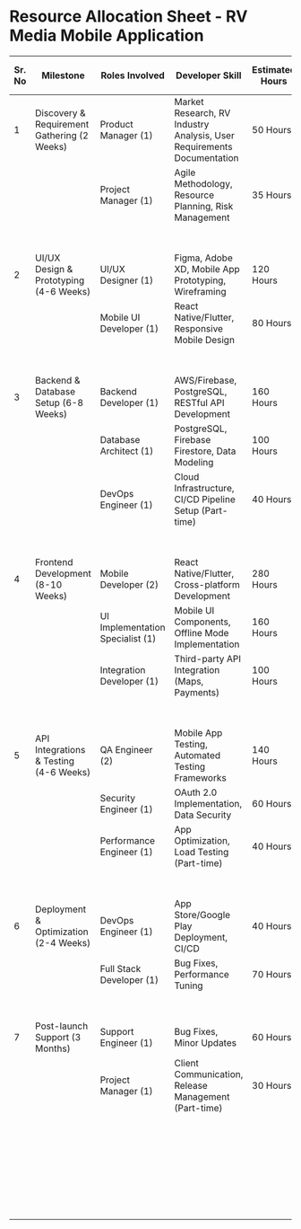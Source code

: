 # Resource Allocation Sheet - RV Media Mobile Application

| Sr. No | Milestone | Roles Involved | Developer Skill | Estimated Hours | Hourly Rate (USD) | Total Cost (USD) |
|--------|-----------|----------------|-----------------|-----------------|-------------------|------------------|
| 1 | Discovery & Requirement Gathering (2 Weeks) | Product Manager (1) | Market Research, RV Industry Analysis, User Requirements Documentation | 50 Hours | $35 | $1,750 |
|   |  | Project Manager (1) | Agile Methodology, Resource Planning, Risk Management | 35 Hours | $30 | $1,050 |
|   |  |  |  |  | **Milestone Total** | **$2,800** |
| 2 | UI/UX Design & Prototyping (4-6 Weeks) | UI/UX Designer (1) | Figma, Adobe XD, Mobile App Prototyping, Wireframing | 120 Hours | $30 | $3,600 |
|   |  | Mobile UI Developer (1) | React Native/Flutter, Responsive Mobile Design | 80 Hours | $25 | $2,000 |
|   |  |  |  |  | **Milestone Total** | **$5,600** |
| 3 | Backend & Database Setup (6-8 Weeks) | Backend Developer (1) | AWS/Firebase, PostgreSQL, RESTful API Development | 160 Hours | $30 | $4,800 |
|   |  | Database Architect (1) | PostgreSQL, Firebase Firestore, Data Modeling | 100 Hours | $35 | $3,500 |
|   |  | DevOps Engineer (1) | Cloud Infrastructure, CI/CD Pipeline Setup (Part-time) | 40 Hours | $30 | $1,200 |
|   |  |  |  |  | **Milestone Total** | **$9,500** |
| 4 | Frontend Development (8-10 Weeks) | Mobile Developer (2) | React Native/Flutter, Cross-platform Development | 280 Hours | $30 | $8,400 |
|   |  | UI Implementation Specialist (1) | Mobile UI Components, Offline Mode Implementation | 160 Hours | $25 | $4,000 |
|   |  | Integration Developer (1) | Third-party API Integration (Maps, Payments) | 100 Hours | $30 | $3,000 |
|   |  |  |  |  | **Milestone Total** | **$15,400** |
| 5 | API Integrations & Testing (4-6 Weeks) | QA Engineer (2) | Mobile App Testing, Automated Testing Frameworks | 140 Hours | $25 | $3,500 |
|   |  | Security Engineer (1) | OAuth 2.0 Implementation, Data Security | 60 Hours | $35 | $2,100 |
|   |  | Performance Engineer (1) | App Optimization, Load Testing (Part-time) | 40 Hours | $30 | $1,200 |
|   |  |  |  |  | **Milestone Total** | **$6,800** |
| 6 | Deployment & Optimization (2-4 Weeks) | DevOps Engineer (1) | App Store/Google Play Deployment, CI/CD | 40 Hours | $30 | $1,200 |
|   |  | Full Stack Developer (1) | Bug Fixes, Performance Tuning | 70 Hours | $30 | $2,100 |
|   |  |  |  |  | **Milestone Total** | **$3,300** |
| 7 | Post-launch Support (3 Months) | Support Engineer (1) | Bug Fixes, Minor Updates | 60 Hours | $25 | $1,500 |
|   |  | Project Manager (1) | Client Communication, Release Management (Part-time) | 30 Hours | $30 | $900 |
|   |  |  |  |  | **Milestone Total** | **$2,400** |
|   |  |  |  |  | **Total Estimated Project Cost** | **$45,800** |
|   |  |  |  |  | **Contingency (10%)** | **$4,580** |
|   |  |  |  |  | **Grand Total** | **$50,380** |
